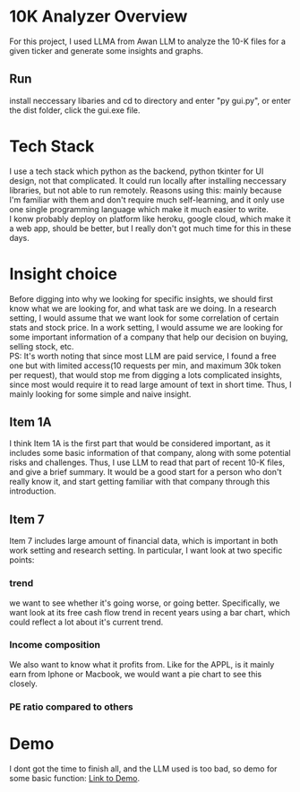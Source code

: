 # 10K Analyzer Overview
For this project, I used LLMA from Awan LLM to analyze the 10-K files for a given ticker and generate some insights and graphs. 
## Run
install neccessary libaries and cd to directory and enter "py gui.py", or enter the dist folder, click the gui.exe file.
# Tech Stack
I use a tech stack which python as the backend, python tkinter for UI design, not that complicated. It could run locally after installing neccessary libraries, but not able to run remotely. Reasons using this: mainly because I'm familiar with them and don't require much self-learning, and it only use one single programming language which make it much easier to write.<br>
I konw probably deploy on platform like heroku, google cloud, which make it a web app, should be better, but I really don't got much time for this in these days.
# Insight choice
Before digging into why we looking for specific insights, we should first know what we are looking for, and what task are we doing. In a research setting, I would assume that we want look for some correlation of certain stats and stock price. In a work setting, I would assume we are looking for some important information of a company that help our decision on buying, selling stock, etc.<br>
PS: It's worth noting that since most LLM are paid service, I found a free one but with limited access(10 requests per min, and maximum 30k token per request), that would stop me from digging a lots complicated insights, since most would require it to read large amount of text in short time. Thus, I mainly looking for some simple and naive insight.
## Item 1A
I think Item 1A is the first part that would be considered important, as it includes some basic information of that company, along with some potential risks and challenges. Thus, I use LLM to read that part of recent 10-K files, and give a brief summary. It would be a good start for a person who don't really know it, and start getting familiar with that company through this introduction.
## Item 7
Item 7 includes large amount of financial data, which is important in both work setting and research setting. In particular, I want look at two specific points:
### trend
we want to see whether it's going worse, or going better. Specifically, we want look at its free cash flow trend in recent years using a bar chart, which could reflect a lot about it's current trend.
### Income composition
We also want to know what it profits from. Like for the APPL, is it mainly earn from Iphone or Macbook, we would want a pie chart to see this closely.
### PE ratio compared to others
# Demo
I dont got the time to finish all, and the LLM used is too bad, so demo for some basic function: [Link to Demo](https://youtu.be/UVpf-Za8BAY).


